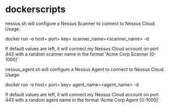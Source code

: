 # dockerscripts

nessus.sh will configure a Nessus Scanner to connect to Nessus Cloud. 
Usage:
  
  docker run -e host=<host> port=<port> key=<key> scanner_name=<scanner_name> -d <image>
  
If default values are left, it will connect my Nessus Cloud account on port 443 with a random scanner name in the format 'Acme Corp Scanner [0-1000]'



nessus_agent.sh will configure a Nessus Agent to connect to Nessus Cloud. 
Usage:
  
  docker run -e host=<host> port=<port> key=<key> agent_name=<agent_name> -d <image>
  
If default values are left, it will connect my Nessus Cloud account on port 443 with a random agent name in the format 'Acme Corp Agent  [0-1000]'
